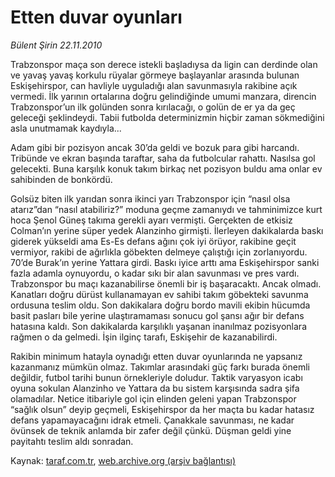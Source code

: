 # Etten duvar oyunları

*Bülent Şirin 22.11.2010*

<div class="yazi"><p>Trabzonspor maça son derece istekli başladıysa da ligin can derdinde olan ve yavaş yavaş korkulu rüyalar görmeye başlayanlar arasında bulunan Eskişehirspor, can havliyle uyguladığı alan savunmasıyla rakibine açık vermedi. İlk yarının ortalarına doğru gelindiğinde umumi manzara, direncin Trabzonspor’un ilk golünden sonra kırılacağı, o golün de er ya da geç geleceği şeklindeydi. Tabii futbolda determinizmin hiçbir zaman sökmediğini asla unutmamak kaydıyla...</p>
<p>Adam gibi bir pozisyon ancak 30’da geldi ve bozuk para gibi harcandı. Tribünde ve ekran başında taraftar, saha da futbolcular rahattı. Nasılsa gol gelecekti. Buna karşılık konuk takım birkaç net pozisyon buldu ama onlar ev sahibinden de bonkördü.</p>
<p>Golsüz biten ilk yarıdan sonra ikinci yarı Trabzonspor için “nasıl olsa atarız”dan “nasıl atabiliriz?” moduna geçme zamanıydı ve tahminimizce kurt hoca Şenol Güneş takıma gerekli ayarı vermişti. Gerçekten de etkisiz Colman’ın yerine süper yedek Alanzinho girmişti. İlerleyen dakikalarda baskı giderek yükseldi ama Es-Es defans ağını çok iyi örüyor, rakibine geçit vermiyor, rakibi de ağırlıkla göbekten delmeye çalıştığı için zorlanıyordu. 70’de Burak’ın yerine Yattara girdi. Baskı iyice arttı ama Eskişehirspor sanki fazla adamla oynuyordu, o kadar sıkı bir alan savunması ve pres vardı. Trabzonspor bu maçı kazanabilirse önemli bir iş başaracaktı. Ancak olmadı. Kanatları doğru dürüst kullanamayan ev sahibi takım göbekteki savunma ordusuna teslim oldu. Son dakikalara doğru bordo mavili ekibin hücumda basit pasları bile yerine ulaştıramaması sonucu gol şansı ağır bir defans hatasına kaldı. Son dakikalarda karşılıklı yaşanan inanılmaz pozisyonlara rağmen o da gelmedi. İşin ilginç tarafı, Eskişehir de kazanabilirdi.</p>
<p>Rakibin minimum hatayla oynadığı etten duvar oyunlarında ne yapsanız kazanmanız mümkün olmaz. Takımlar arasındaki güç farkı burada önemli değildir, futbol tarihi bunun örnekleriyle doludur. Taktik varyasyon icabı oyuna sokulan Alanzinho ve Yattara da bu sistem karşısında sadra şifa olamadılar. Netice itibariyle gol için elinden geleni yapan Trabzonspor “sağlık olsun” deyip geçmeli, Eskişehirspor da her maçta bu kadar hatasız defans yapamayacağını idrak etmeli. Çanakkale savunması, ne kadar övünsek de teknik anlamda bir zafer değil çünkü. Düşman geldi yine payitahtı teslim aldı sonradan.</p></div>

Kaynak: [taraf.com.tr](http://www.taraf.com.tr:80/bulent-sirin/makale-etten-duvar-oyunlari.htm), [web.archive.org (arşiv bağlantısı)](http://web.archive.org/web/20101123124153/http://www.taraf.com.tr:80/bulent-sirin/makale-etten-duvar-oyunlari.htm)
